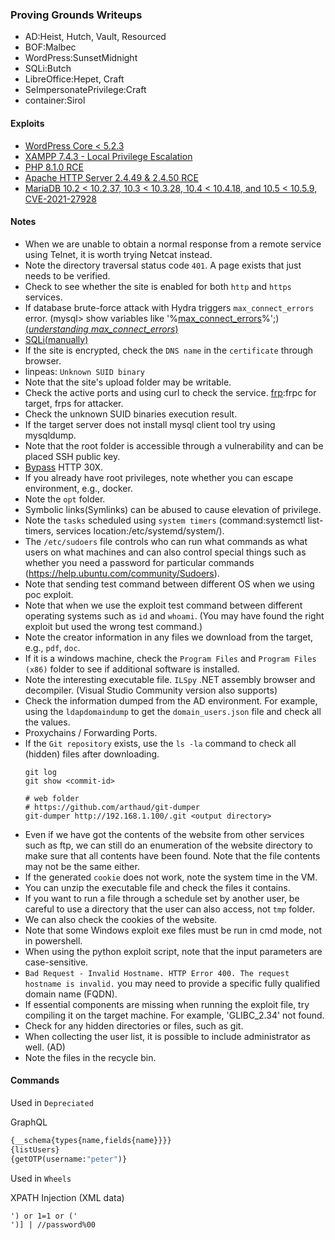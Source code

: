 ### Proving Grounds Writeups

- AD:Heist, Hutch, Vault, Resourced
- BOF:Malbec
- WordPress:SunsetMidnight
- SQLi:Butch
- LibreOffice:Hepet, Craft
- SeImpersonatePrivilege:Craft
- container:Sirol

#### Exploits

- [WordPress Core < 5.2.3](https://www.exploit-db.com/exploits/47690)
- [XAMPP 7.4.3 - Local Privilege Escalation](https://www.exploit-db.com/exploits/50337)
- [PHP 8.1.0 RCE](https://github.com/flast101/php-8.1.0-dev-backdoor-rce/blob/main/backdoor_php_8.1.0-dev.py)
- [Apache HTTP Server 2.4.49 & 2.4.50 RCE](https://www.exploit-db.com/exploits/50383)
- [MariaDB 10.2 < 10.2.37, 10.3 < 10.3.28, 10.4 < 10.4.18, and 10.5 < 10.5.9, CVE-2021-27928](https://www.exploit-db.com/exploits/49765)

#### Notes

- When we are unable to obtain a normal response from a remote service using Telnet, it is worth trying Netcat instead.
- Note the directory traversal status code ```401```. A page exists that just needs to be verified.
- Check to see whether the site is enabled for both ```http``` and ```https``` services.
- If database brute-force attack with Hydra triggers ```max_connect_errors``` error. (mysql> show variables like '%[max_connect_errors](https://dev.mysql.com/doc/refman/5.6/en/server-system-variables.html#sysvar_max_connect_errors)%';)[(*understanding max_connect_errors*)](https://www.virtual-dba.com/blog/mysql-max-connect-errors/)
- [SQLi(manually)](https://github.com/tedchen0001/OSCP-Notes/blob/master/SQLi(manually).md)
- If the site is encrypted, check the ```DNS name``` in the ```certificate``` through browser.
- linpeas: ```Unknown SUID binary```
- Note that the site's upload folder may be writable.
- Check the active ports and using curl to check the service. [frp](https://github.com/fatedier/frp):frpc for target, frps for attacker.
- Check the unknown SUID binaries execution result.
- If the target server does not install mysql client tool try using mysqldump.
- Note that the root folder is accessible through a vulnerability and can be placed SSH public key.
- [Bypass](https://vk9-sec.com/bypass-30x-redirect-with-burpsuite/) HTTP 30X. 
- If you already have root privileges, note whether you can escape environment, e.g., docker.
- Note the ```opt``` folder.
- Symbolic links(Symlinks) can be abused to cause elevation of privilege.
- Note the ```tasks``` scheduled using ```system timers``` (command:systemctl list-timers, services location:/etc/systemd/system/).
- The ```/etc/sudoers``` file controls who can run what commands as what users on what machines and can also control special things such as whether you need a password for particular commands (https://help.ubuntu.com/community/Sudoers).
- Note that sending test command  between different OS when we using poc exploit.
- Note that when we use the exploit test command between different operating systems such as ```id``` and ```whoami```. (You may have found the right exploit but used the wrong test command.)
- Note the creator information in any files we download from the target, e.g., ```pdf```, ```doc```.
- If it is a windows machine, check the ```Program Files``` and ```Program Files (x86)``` folder to see if additional software is installed.
- Note the interesting executable file. ```ILSpy``` .NET assembly browser and decompiler. (Visual Studio Community version also supports)
- Check the information dumped from the AD environment. For example, using the ```ldapdomaindump``` to get the ```domain_users.json``` file and check all the values.
- Proxychains / Forwarding Ports.
- If the ```Git repository``` exists, use the ```ls -la``` command to check all (hidden) files after downloading.
  ```shell
  git log
  git show <commit-id>

  # web folder
  # https://github.com/arthaud/git-dumper
  git-dumper http://192.168.1.100/.git <output directory>
  ```
- Even if we have got the contents of the website from other services such as ftp, we can still do an enumeration of the website directory to make sure that all contents have been found. Note that the file contents may not be the same either.
- If the generated ```cookie``` does not work, note the system time in the VM.
- You can unzip the executable file and check the files it contains.
- If you want to run a file through a schedule set by another user, be careful to use a directory that the user can also access, not `tmp` folder.
- We can also check the cookies of the website.
- Note that some Windows exploit exe files must be run in cmd mode, not in powershell.
- When using the python exploit script, note that the input parameters are case-sensitive.
- `Bad Request - Invalid Hostname. HTTP Error 400. The request hostname is invalid.` you may need to provide a specific fully qualified domain name (FQDN).
- If essential components are missing when running the exploit file, try compiling it on the target machine. For example, 'GLIBC_2.34' not found.
- Check for any hidden directories or files, such as git.
- When collecting the user list, it is possible to include administrator as well. (AD)
- Note the files in the recycle bin.


#### Commands

Used in `Depreciated`

GraphQL

```graphql
{__schema{types{name,fields{name}}}}
{listUsers}
{getOTP(username:"peter")}
```

Used in `Wheels`

XPATH Injection (XML data)

```
') or 1=1 or ('
')] | //password%00
```